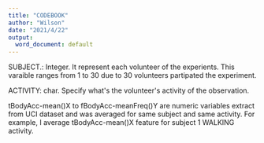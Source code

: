 ```yaml
---
title: "CODEBOOK"
author: "Wilson"
date: "2021/4/22"
output:
  word_document: default
---
```


SUBJECT.: Integer. It represent each volunteer of the experients. This varaible ranges from 1 to 30 due to 30 volunteers partipated the experiment.

ACTIVITY: char. Specify what's the volunteer's activity of the observation.

tBodyAcc-mean()X to fBodyAcc-meanFreq()Y are numeric variables extract from UCI dataset and was averaged for same subject and same activity. For example, I average tBodyAcc-mean()X feature for subject 1 WALKING activity.
